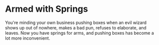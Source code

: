 # Armed with Springs

You're minding your own business pushing boxes when an evil wizard shows up out of nowhere, makes a bad pun, refuses to elaborate, and leaves. Now you have springs for arms, and pushing boxes has become a lot more inconvenient.
